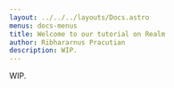 ```yaml
---
layout: ../../../layouts/Docs.astro
menus: docs-menus
title: Welcome to our tutorial on Realm
author: Ribhararnus Pracutian
description: WIP.
---
```


WIP.

